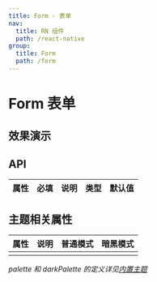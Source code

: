 ```yaml
---
title: Form - 表单
nav:
  title: RN 组件
  path: /react-native
group:
  title: Form
  path: /form
---
```


# Form 表单

## 效果演示

## API

| 属性 | 必填 | 说明 | 类型 | 默认值 |
| ---- | ---- | ---- | ---- | ------ |

## 主题相关属性

| 属性 | 说明 | 普通模式 | 暗黑模式 |
| ---- | ---- | -------- | -------- |
|      |      |          |          |

_palette 和 darkPalette 的定义详见[内置主题](/react-native/theme)_
